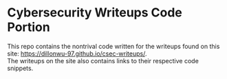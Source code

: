 # Cybersecurity Writeups Code Portion
This repo contains the nontrival code written for the writeups found on this site: https://dillonwu-97.github.io/csec-writeups/.  
The writeups on the site also contains links to their respective code snippets.

